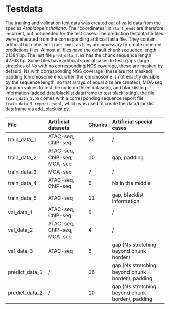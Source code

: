 # Testdata
The training and validation test data was created out of valid data from the
species *Arabidopsis thaliana*. The "coordinates" in ``start_ends`` are therefore
incorrect, but not needed for the test cases. The prediction testdata h5 files
were generated from the corresponding artificial fasta file. They contain
artificial but coherent ``start_ends``, as they are necessary to create coherent
predictions files. Almost all files have the default chunk sequence length 21384 bp.
The last file ``pred_data_2.h5`` has the chunk sequence length 42768 bp. Some files
have artificial special cases to test: gaps (large stretches of Ns with no
corresponding NGS coverage, these are masked by default), Ns with corresponding NGS
coverage (these are not masked), padding (chromosome end, when the chromosome is not
exactly divisible by the sequence length, so that arrays of equal size are created),
MOA-seq (random values to test the code on three datasets), and blacklisting information
(added data/blacklist dataframe to test blacklisting). the file ``train_data_5.h5`` comes
with a corresponding sequence report file ``train_data_5_report.jsonl``, which was used
to create the data/blacklist dataframe via
[add_blacklist.py](../../side_scripts/add_blacklist.py).
     
| File           | Artificial datasets         | Chunks | Artificial special cases                         |
|:---------------|:----------------------------|:-------|:-------------------------------------------------|
| train_data_1   | ATAC-seq, ChIP-seq          | 25     | /                                                |
| train_data_2   | ATAC-seq, ChIP-seq, MOA-seq | 10     | gap, padding                                     |
| train_data_3   | MOA-seq                     | 7      | /                                                |
| train_data_4   | ATAC-seq, ChIP-seq          | 6      | Ns in the middle                                 |
| train_data_5   | ATAC-seq                    | 11     | gap, blacklist information                       |
| val_data_1     | ATAC-seq, ChIP-seq          | 5      | /                                                |
| val_data_2     | ATAC-seq, ChIP-seq, MOA-seq | 4      | /                                                |
| val_data_3     | ATAC-seq                    | 6      | gap (Ns stretching beyond chunk border)          |
| predict_data_1 | /                           | 16     | gap (Ns stretching beyond chunk border), padding |
| predict_data_2 | /                           | 10     | gap (Ns stretching beyond chunk border), padding |